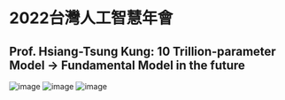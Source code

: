 # 2022台灣人工智慧年會
## Prof. Hsiang-Tsung Kung: 10 Trillion-parameter Model -> Fundamental Model in the future
![image](https://user-images.githubusercontent.com/31528604/202607660-462e794e-9ae8-4ada-b6e0-3000b2ae3f4e.png)
![image](https://user-images.githubusercontent.com/31528604/202067196-dfdc483e-5904-4168-aaae-9b2daa7bdea1.png)
![image](https://user-images.githubusercontent.com/31528604/202413647-c85bd577-c147-4532-8aa6-c275988b5e9e.png)
